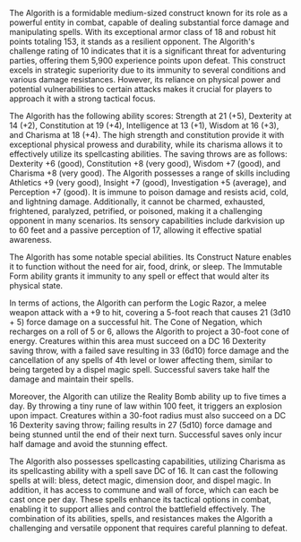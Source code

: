 The Algorith is a formidable medium-sized construct known for its role as a powerful entity in combat, capable of dealing substantial force damage and manipulating spells. With its exceptional armor class of 18 and robust hit points totaling 153, it stands as a resilient opponent. The Algorith's challenge rating of 10 indicates that it is a significant threat for adventuring parties, offering them 5,900 experience points upon defeat. This construct excels in strategic superiority due to its immunity to several conditions and various damage resistances. However, its reliance on physical power and potential vulnerabilities to certain attacks makes it crucial for players to approach it with a strong tactical focus.

The Algorith has the following ability scores: Strength at 21 (+5), Dexterity at 14 (+2), Constitution at 19 (+4), Intelligence at 13 (+1), Wisdom at 16 (+3), and Charisma at 18 (+4). The high strength and constitution provide it with exceptional physical prowess and durability, while its charisma allows it to effectively utilize its spellcasting abilities. The saving throws are as follows: Dexterity +6 (good), Constitution +8 (very good), Wisdom +7 (good), and Charisma +8 (very good). The Algorith possesses a range of skills including Athletics +9 (very good), Insight +7 (good), Investigation +5 (average), and Perception +7 (good). It is immune to poison damage and resists acid, cold, and lightning damage. Additionally, it cannot be charmed, exhausted, frightened, paralyzed, petrified, or poisoned, making it a challenging opponent in many scenarios. Its sensory capabilities include darkvision up to 60 feet and a passive perception of 17, allowing it effective spatial awareness.

The Algorith has some notable special abilities. Its Construct Nature enables it to function without the need for air, food, drink, or sleep. The Immutable Form ability grants it immunity to any spell or effect that would alter its physical state.

In terms of actions, the Algorith can perform the Logic Razor, a melee weapon attack with a +9 to hit, covering a 5-foot reach that causes 21 (3d10 + 5) force damage on a successful hit. The Cone of Negation, which recharges on a roll of 5 or 6, allows the Algorith to project a 30-foot cone of energy. Creatures within this area must succeed on a DC 16 Dexterity saving throw, with a failed save resulting in 33 (6d10) force damage and the cancellation of any spells of 4th level or lower affecting them, similar to being targeted by a dispel magic spell. Successful savers take half the damage and maintain their spells.

Moreover, the Algorith can utilize the Reality Bomb ability up to five times a day. By throwing a tiny rune of law within 100 feet, it triggers an explosion upon impact. Creatures within a 30-foot radius must also succeed on a DC 16 Dexterity saving throw; failing results in 27 (5d10) force damage and being stunned until the end of their next turn. Successful saves only incur half damage and avoid the stunning effect.

The Algorith also possesses spellcasting capabilities, utilizing Charisma as its spellcasting ability with a spell save DC of 16. It can cast the following spells at will: bless, detect magic, dimension door, and dispel magic. In addition, it has access to commune and wall of force, which can each be cast once per day. These spells enhance its tactical options in combat, enabling it to support allies and control the battlefield effectively. The combination of its abilities, spells, and resistances makes the Algorith a challenging and versatile opponent that requires careful planning to defeat.